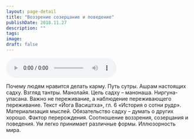 ```yaml
---
layout: page-detail
title: "Воззрение созерцание и поведение"
publishDate: 2018.11.27
description: ""
tags:
image:
draft: false
---
```


<audio title="2018.11.27 - Воззрение созерцание и поведение.mp3" src="/upload/iblock/6c1/6c173f58587edab23de186e63701120f.mp3" controls=""></audio>

 Почему людям нравится делать карму. Путь сутры. Ашрам настоящих садху. Взгляд тантры. Манолайя. Цель садху – манонаша. Ниргуна-упасана. Важно не переживание, а наблюдение переживающего переживание. Текст «Йога Васиштха», гл. 6 «История о сотни рудр». Материализация мыслей. Обязательство садху – думать о других хорошо. Фактор перерождения. Соотношение воззрения, созерцания и поведения. Ум легко принимает различные формы. Иллюзорность мира. 

  
